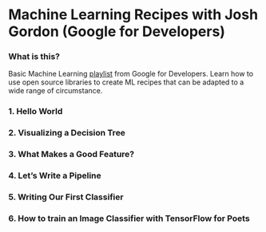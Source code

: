 # Machine Learning Recipes with Josh Gordon (Google for Developers)

### What is this?

Basic Machine Learning [playlist](https://www.youtube.com/playlist?list=PLOU2XLYxmsIIuiBfYad6rFYQU_jL2ryal) from Google for Developers.
Learn how to use open source libraries to create ML recipes that can be adapted to a wide range of circumstance.

### 1. Hello World

### 2. Visualizing a Decision Tree

### 3. What Makes a Good Feature?

### 4. Let’s Write a Pipeline

### 5. Writing Our First Classifier

### 6. How to train an Image Classifier with TensorFlow for Poets